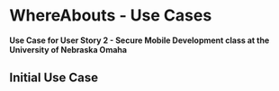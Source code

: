 # WhereAbouts - Use Cases 

**Use Case for User Story 2 - Secure Mobile Development class at the University of Nebraska Omaha**

## Initial Use Case


